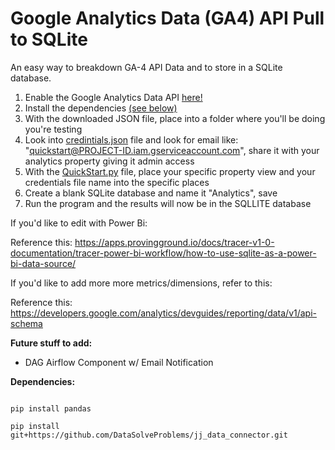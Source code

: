 # Google Analytics Data (GA4) API Pull to SQLite
An easy way to breakdown GA-4 API Data and to store in a SQLite database.

1. Enable the Google Analytics Data API  <a href="https://developers.google.com/analytics/devguides/reporting/data/v1/quickstart-client-libraries">here!</a> 
2. Install the dependencies <a href="#anchor-name">(see below)</a>
3. With the downloaded JSON file, place into a folder where you'll be doing you're testing
4. Look into <a href="https://github.com/dsilverio123/Google-Analytics-Data-GA4-API-Pull-to-SQLite/blob/main/credentials.json">credintials.json</a> file and look for email like: "quickstart@PROJECT-ID.iam.gserviceaccount.com", share it with your analytics property giving it admin access
5. With the  <a href="https://github.com/dsilverio123/Google-Analytics-Data-GA4-API-Pull-to-SQLite/blob/main/QuickStart.py">QuickStart.py</a> file, place your specific property view and your credentials file name into the specific places
6. Create a blank SQLite database and name it "Analytics", save
7. Run the program and the results will now be in the SQLLITE database

If you'd like to edit with Power Bi:

Reference this: https://apps.provingground.io/docs/tracer-v1-0-documentation/tracer-power-bi-workflow/how-to-use-sqlite-as-a-power-bi-data-source/

If you'd like to add more more metrics/dimensions, refer to this: 

Reference this: https://developers.google.com/analytics/devguides/reporting/data/v1/api-schema

<strong>Future stuff to add:</strong>

- DAG Airflow Component w/ Email Notification

<a id="anchor-name"><strong>Dependencies:</strong></a>

``` 

pip install pandas

pip install git+https://github.com/DataSolveProblems/jj_data_connector.git

```
